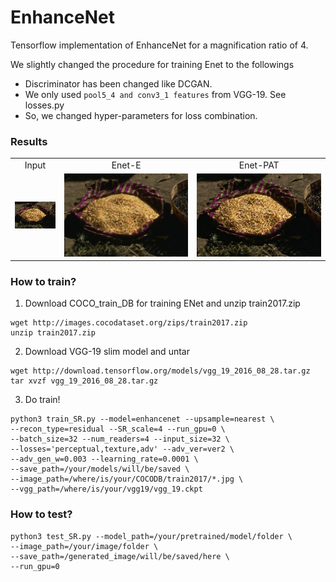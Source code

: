 # EnhanceNet

Tensorflow implementation of EnhanceNet for a magnification ratio of 4.

We slightly changed the procedure for training Enet to the followings
+ Discriminator has been changed like DCGAN.
+ We only used ```pool5_4 and conv3_1 features``` from VGG-19. See losses.py
+ So, we changed hyper-parameters for loss combination.

### Results
<table>
<tr align="center">
<td>Input</td>
<td>Enet-E</td>
<td>Enet-PAT</td>
</tr>
<tr align="center">
<td><img src="outputs/Input.png"></td>
<td><img src="outputs/ENet-E.png"></td>
<td><img src="outputs/ENet-PAT.png"></td>
</tr>
</table>

### How to train?

1. Download COCO_train_DB for training ENet and unzip train2017.zip
```
wget http://images.cocodataset.org/zips/train2017.zip
unzip train2017.zip
```

2. Download VGG-19 slim model and untar
```
wget http://download.tensorflow.org/models/vgg_19_2016_08_28.tar.gz
tar xvzf vgg_19_2016_08_28.tar.gz
```

3. Do train!
```
python3 train_SR.py --model=enhancenet --upsample=nearest \
--recon_type=residual --SR_scale=4 --run_gpu=0 \
--batch_size=32 --num_readers=4 --input_size=32 \
--losses='perceptual,texture,adv' --adv_ver=ver2 \
--adv_gen_w=0.003 --learning_rate=0.0001 \
--save_path=/your/models/will/be/saved \
--image_path=/where/is/your/COCODB/train2017/*.jpg \
--vgg_path=/where/is/your/vgg19/vgg_19.ckpt
```

### How to test?

```
python3 test_SR.py --model_path=/your/pretrained/model/folder \
--image_path=/your/image/folder \
--save_path=/generated_image/will/be/saved/here \
--run_gpu=0
```

